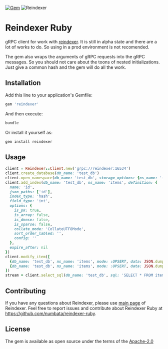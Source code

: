 [![Gem](https://img.shields.io/gem/v/reindexer.svg)](https://rubygems.org/gems/reindexer/)
![Reindexer](https://github.com/numbata/reindexer-ruby/actions/workflows/main.yml/badge.svg)

# Reindexer Ruby

gRPC client for work with [reindexer](https://github.com/Restream/reindexer). It is still in alpha state and there are a lot of works to do. So using in a prod environment is not recomended.

The gem also wraps the arguments of gRPC requests into the gRPC messages. So you should not care about the toons of nested initializations. Just give a common hash and the gem will do all the work.

## Installation

Add this line to your application's Gemfile:

```ruby
gem 'reindexer'
```

And then execute:

```bash
bundle
```

Or install it yourself as:

```bash
gem install reindexer
```

## Usage

```ruby
client = Reindexer::Client.new('grpc://reindexer:16534')
client.create_database(db_name: 'test_db')
client.open_namespace(db_name: 'test_db', storage_options: {ns_name: 'items'})
client.add_index(db_name: 'test_db', ns_name: 'items', definition: {
  name: 'id',
  json_paths: ['id'],
  index_type: 'hash',
  field_type: 'int',
  options: {
    is_pk: true,
    is_array: false,
    is_dense: false,
    is_sparse: false,
    collate_mode: 'CollateUTF8Mode',
    sort_order_labled: '',
    config: ''
  },
  expire_after: nil
})
client.modify_item([
  {db_name: 'test_db', ns_name: 'items', mode: :UPSERT, data: JSON.dump(id: 1, name: 'Name')},
  {db_name: 'test_db', ns_name: 'items', mode: :UPSERT, data: JSON.dump(id: 2, name: 'BestName')}
])
stream = client.select_sql(db_name: 'test_db', sql: 'SELECT * FROM items', output_flags: {with_rank: true})
```

## Contributing

If you have any questions about Reindexer, please use [main page](https://github.com/Restream/reindexer) of Reindexer. Feel free to report issues and contribute about Reindexer Ruby at https://github.com/numbata/reindexer-ruby.

## License

The gem is available as open source under the terms of the [Apache-2.0](https://opensource.org/licenses/Apache-2.0)
